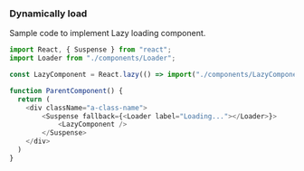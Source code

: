 ### Dynamically load 
Sample code to implement Lazy loading component.

````js
import React, { Suspense } from "react";
import Loader from "./components/Loader";

const LazyComponent = React.lazy(() => import("./components/LazyComponent"));

function ParentComponent() {
  return (
    <div className="a-class-name">
        <Suspense fallback={<Loader label="Loading..."></Loader>}>
            <LazyComponent />
        </Suspense>
    </div>
  )
}

````